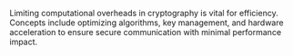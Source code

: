 Limiting computational overheads in cryptography is vital for efficiency. Concepts include optimizing algorithms, key management, and hardware acceleration to ensure secure communication with minimal performance impact.